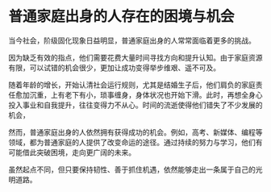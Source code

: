 # 普通家庭出身的人存在的困境与机会

当今社会，阶级固化现象日益明显，普通家庭出身的人常常面临着更多的挑战。

因为缺乏有效的指点，他们需要花费大量时间寻找方向和提升认知。由于家庭资源有限，可以试错的机会很少，更加让成功变得举步维艰、遥不可及。

随着年龄的增长，开始认清社会运行规则，尤其是结婚生子后，他们肩负的家庭责任愈加沉重，上有老下有小，琐事缠身，身体状况也开始下滑。此时，再想全身心投入事业和自我提升，往往变得力不从心。时间的流逝使得他们错失了不少发展的机会，

然而，普通家庭出身的人依然拥有获得成功的机会。例如，高考、新媒体、编程等领域，都为普通家庭的人提供了改变命运的途径。通过持续的努力与学习，他们有可能借此突破困境，走向更广阔的未来。

虽然起点不同，但只要保持韧性、善于抓住机遇，依然能够走出一条属于自己的光明道路。

